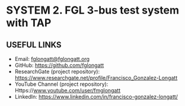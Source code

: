 # SYSTEM 2.	FGL 3-bus test system with TAP


## USEFUL LINKS
- Email: fglongatt@fglongatt.org
- GitHub: https://github.com/fglongatt 
- ResearchGate (project repository): https://www.researchgate.net/profile/Francisco_Gonzalez-Longatt 
- YouTube Channel (project repository): Https://www.youtube.com/user/fmglongatt
- LinkedIn: https://www.linkedin.com/in/francisco-gonzalez-longatt/

